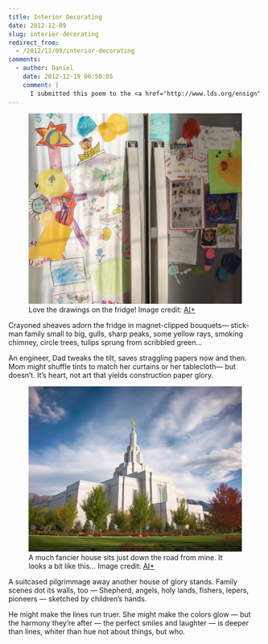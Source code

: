 ```yaml
---
title: Interior Decorating
date: 2012-12-09
slug: interior-decorating
redirect_from:
  - /2012/12/09/interior-decorating
comments:
  - author: Daniel
    date: 2012-12-19 06:50:05
    comment: |
      I submitted this poem to the <a href="http://www.lds.org/ensign" target="_blank" rel="nofollow">Ensign</a> magazine in late summer 2012. No response.
---
```

<figure><img alt="colorful children's drawings in crayon, covering a fridge" src="assets/drawings-on-fridge.jpg" /><figcaption>Love the drawings on the fridge! Image credit: <a href="ai-art.md">AI+</a></figcaption></figure>

<p class="poetry">Crayoned sheaves adorn the fridge
in magnet-clipped bouquets&mdash;
stick-man family small to big,
gulls, sharp peaks, some yellow rays,
smoking chimney, circle trees,
tulips sprung from scribbled green...

An engineer, Dad tweaks the tilt,
saves straggling papers now and then.
Mom might shuffle tints to match
her curtains or her tablecloth&mdash;
but doesn’t. It’s heart, not art
that yields construction paper glory.</p>

<figure><img src="assets/temple.jpg" /><figcaption>A much fancier house sits just down the road from mine. It looks a bit like this... Image credit: <a href="ai-art.md">AI+</a></figcaption></figure>

<p class="poetry">A suitcased pilgrimmage away
another house of glory stands.
Family scenes dot its walls, too &mdash;
Shepherd, angels, holy lands,
fishers, lepers, pioneers &mdash;
sketched by children’s hands.

He might make the lines run truer.
She might make the colors glow &mdash;
but the harmony they’re after &mdash;
the perfect smiles and laughter &mdash;
is deeper than lines, whiter than hue
not about things, but who.</p>
